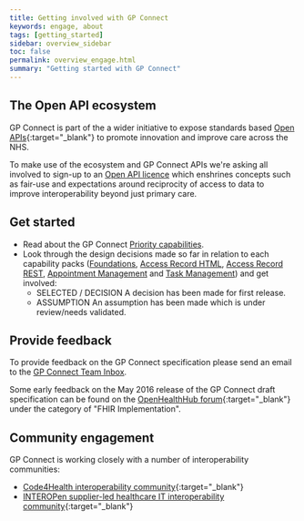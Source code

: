 ```yaml
---
title: Getting involved with GP Connect
keywords: engage, about
tags: [getting_started]
sidebar: overview_sidebar
toc: false
permalink: overview_engage.html
summary: "Getting started with GP Connect"
---
```


## The Open API ecosystem

GP Connect is part of the a wider initiative to expose standards based [Open APIs](https://www.england.nhs.uk/digitaltechnology/info-revolution/interoperability/open-api/){:target="_blank"} to promote innovation and improve care across the NHS.

To make use of the ecosystem and GP Connect APIs we're asking all involved to sign-up to an [Open API licence](designprinciples_open_api_licence_principles.html) which enshrines concepts such as fair-use and expectations around reciprocity of access to data to improve interoperability beyond just primary care.

## Get started ##

- Read about the GP Connect [Priority capabilities](overview_priority_capabilities.html).
- Look through the design decisions made so far in relation to each capability packs ([Foundations](foundations_design.html), [Access Record HTML](accessrecord_design.html), [Access Record REST](accessrecord_rest.html), [Appointment Management](appointments_design.html) and [Task Management](tasks_design.html)) and get involved:
	- <span class="label label-success">SELECTED</span> / <span class="label label-info">DECISION</span> A decision has been made for first release.
	- <span class="label label-warning">ASSUMPTION</span> An assumption has been made which is under review/needs validated.

## Provide feedback

To provide feedback on the GP Connect specification please send an email to the [GP Connect Team Inbox](mailto://gpconnect@nhs.net).

Some early feedback on the May 2016 release of the GP Connect draft specification can be found on the [OpenHealthHub forum](https://www.openhealthhub.org/c/fhir-implementation){:target="_blank"} under the category of "FHIR Implementation".

## Community engagement

GP Connect is working closely with a number of interoperability communities:

- [Code4Health interoperability community](http://interoperability.code4health.org/){:target="_blank"}
- [INTEROPen supplier-led healthcare IT interoperability community](http://www.interopen.org/){:target="_blank"}

